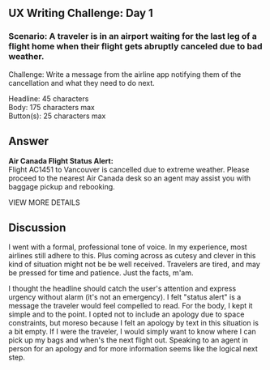 ## UX Writing Challenge: Day 1
### Scenario: A traveler is in an airport waiting for the last leg of a flight home when their flight gets abruptly canceled due to bad weather.

Challenge: Write a message from the airline app notifying them of the cancellation and what they need to do next.

Headline: 45 characters  
Body: 175 characters max  
Button(s): 25 characters max  

## Answer

**Air Canada Flight Status Alert:**  
Flight AC1451 to Vancouver is cancelled due to extreme weather. Please proceed to the nearest Air Canada desk so an agent may assist you with baggage pickup and rebooking.

VIEW MORE DETAILS


## Discussion
I went with a formal, professional tone of voice. In my experience, most airlines still adhere to this. Plus coming across as cutesy and clever in this kind of situation might not be be well received. Travelers are tired, and may be pressed for time and patience. Just the facts, m'am. 

I thought the headline should catch the user's attention and express urgency without alarm (it's not an emergency). I felt "status alert" is a message the traveler would feel compelled to read. For the body, I kept it simple and to the point. I opted not to include an apology due to space constraints, but moreso because I felt an apology by text in this situation is a bit empty. If I were the traveler, I would simply want to know where I can pick up my bags and when's the next flight out. Speaking to an agent in person for an apology and for more information seems like the logical next step.    
